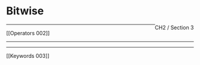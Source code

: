 # Bitwise
<span style="float: right">CH2 / Section 3</span>
<hr>
[[Operators 002]]
<hr>

<hr>
[[Keywords 003]]

